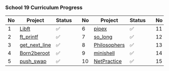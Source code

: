 ### School 19 Curriculum Progress
| No | Project                                                     | Status  |   | No | Project     | Status |   | No | Project                  | Status |
|----|-------------------------------------------------------------|---------|---|----|-------------|--------|---|----|--------------------------|--------|
| 1  | [Libft](https://github.com/gt-serst/Libft)                  | ✅       |   | 6  | [pipex](https://github.com/gt-serst/pipex)              |  ✅    |   | 11 | [Cub3D](https://github.com/gt-serst/Cub3D)        | ✅     |
| 2  | [ft_printf](https://github.com/gt-serst/ft_printf)          | ✅       |   | 7  | [so_long](https://github.com/gt-serst/so_long)          |  ✅    |   | 12 | [CPP Modules](https://github.com/gt-serst/CPP)    | ✅     |
| 3  | [get_next_line](https://github.com/gt-serst/get_next_line)  | ✅       |   | 8  | [Philosophers](https://github.com/gt-serst/Philosophers)|  ✅    |   | 13 | [Inception](https://github.com/gt-serst/Inception)| ✅     |
| 4  | [Born2beroot](https://github.com/gt-serst/Born2beroot)      | ✅       |   | 9  | [minishell](https://github.com/gt-serst/minishell)      |  ✅    |   | 14 | [webserv](https://github.com/gt-serst/webserv)    | ✅     |
| 5  | [push_swap](https://github.com/gt-serst/push_swap)          | ✅       |   | 10 | [NetPractice](https://github.com/gt-serst/NetPractice)  |  ✅    |   | 15 | transcendence                                     | 👨🏽‍💻     |
